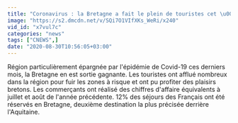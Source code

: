 ```yaml
---
title: "Coronavirus : la Bretagne a fait le plein de touristes cet \u00e9t\u00e9 gr\u00e2ce \u00e0 la crise"
image: "https://s2.dmcdn.net/v/SQi7O1VIfXKs_WeRi/x240"
vid_id: "x7vul7c"
categories: "news"
tags: ["CNEWS",]
date: "2020-08-30T10:56:05+03:00"
---
```

Région particulièrement épargnée par l'épidémie de Covid-19 ces derniers mois, la Bretagne en est sortie gagnante. Les touristes ont afflué nombreux dans la région pour fuir les zones à risque et ont pu profiter des plaisirs bretons. Les commerçants ont réalisé des chiffres d'affaire équivalents à juillet et août de l'année précédente. 12% des séjours des Français ont été réservés en Bretagne, deuxième destination la plus précisée derrière l'Aquitaine. 
